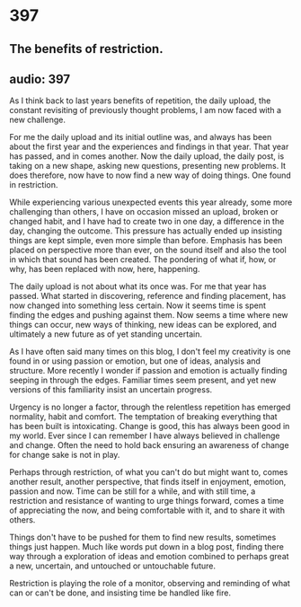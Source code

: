 # 397
## The benefits of restriction.
audio: 397
---
As I think back to last years benefits of repetition, the daily upload, the constant revisiting of previously thought problems, I am now faced with a new challenge.

For me the daily upload and its initial outline was, and always has been about the first year and the experiences and findings in that year. That year has passed, and in comes another. Now the daily upload, the daily post, is taking on a new shape, asking new questions, presenting new problems. It does therefore, now have to now find a new way of doing things. One found in restriction.

While experiencing various unexpected events this year already, some more challenging than others, I have on occasion missed an upload, broken or changed habit, and I have had to create two in one day, a difference in the day, changing the outcome. This pressure has actually ended up insisting things are kept simple, even more simple than before. Emphasis has been placed on perspective more than ever, on the sound itself and also the tool in which that sound has been created. The pondering of what if, how, or why, has been replaced with now, here, happening.

The daily upload is not about what its once was. For me that year has passed. What started in discovering, reference and finding placement, has now changed into something less certain. Now it seems time is spent finding the edges and pushing against them. Now seems a time where new things can occur, new ways of thinking, new ideas can be explored, and ultimately a new future as of yet standing uncertain.

As I have often said many times on this blog, I don't feel my creativity is one found in or using passion or emotion, but one of ideas, analysis and structure. More recently I wonder if passion and emotion is actually finding seeping in through the edges. Familiar times seem present, and yet new versions of this familiarity insist an uncertain progress.

Urgency is no longer a factor, through the relentless repetition has emerged normality, habit and comfort. The temptation of breaking everything that has been built is intoxicating. Change is good, this has always been good in my world. Ever since I can remember I have always believed in challenge and change. Often the need to hold back ensuring an awareness of change for change sake is not in play.

Perhaps through restriction, of what you can't do but might want to, comes another result, another perspective, that finds itself in enjoyment, emotion, passion and now. Time can be still for a while, and with still time, a restriction and resistance of wanting to urge things forward, comes a time of appreciating the now, and being comfortable with it, and to share it with others.

Things don't have to be pushed for them to find new results, sometimes things just happen. Much like words put down in a blog post, finding there way through a exploration of ideas and emotion combined to perhaps great a new, uncertain, and untouched or untouchable future.

Restriction is playing the role of a monitor, observing and reminding of what can or can't be done, and insisting time be handled like fire.
